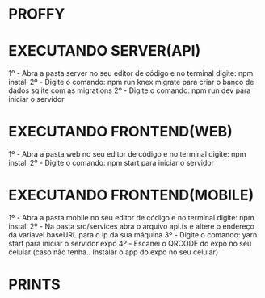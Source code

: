 # PROFFY

# EXECUTANDO SERVER(API)

1º - Abra a pasta server no seu editor de código e no terminal digite: npm install
2º - Digite o comando: npm run knex:migrate para criar o banco de dados sqlite com as migrations
2º - Digite o comando: npm run dev para iniciar o servidor


# EXECUTANDO FRONTEND(WEB)

1º - Abra a pasta web no seu editor de código e no terminal digite: npm install
2º - Digite o comando: npm start para iniciar o servidor

# EXECUTANDO FRONTEND(MOBILE)

1º - Abra a pasta mobile no seu editor de código e no terminal digite: npm install
2º - Na pasta src/services abra o arquivo api.ts e altere o endereço da variavel baseURL para o ip da sua máquina
3º - Digite o comando: yarn start para iniciar o servidor expo
4º - Escanei o QRCODE do expo no seu celular (caso não tenha.. Instalar o app do expo no seu celular)

# PRINTS







